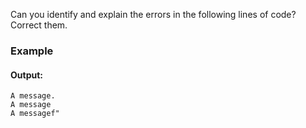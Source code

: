 Can you identify and explain the errors
in the following lines of code? Correct them.

### Example

#### Output:

```
A message.
A message
A messagef"
```